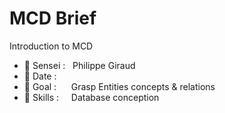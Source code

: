 # MCD Brief
Introduction to MCD<br>

- 🥋 Sensei : &nbsp;                              Philippe Giraud
- 📅 Date : &nbsp;&nbsp;&nbsp;&nbsp;              
- 🥅 Goal : &nbsp;&nbsp;&nbsp;&nbsp;              Grasp Entities concepts & relations
- 🔧 Skills : &nbsp;&nbsp;&nbsp;                  Database conception

